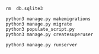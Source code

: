     rm  db.sqlite3

    python3 manage.py makemigrations
    python3 manage.py migrate       
    python3 populate_script.py
    python3 manage.py createsuperuser

    python3 manage.py runserver